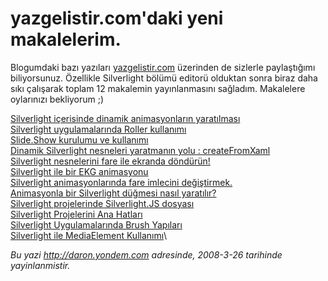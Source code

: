 # yazgelistir.com'daki yeni makalelerim.
Blogumdaki bazı yazıları
[yazgelistir.com](http://www.yazgelistir.com/Hakkinda/YazarDetay.aspx?UyeId=1000073305)
üzerinden de sizlerle paylaştığımı biliyorsunuz. Özellikle Silverlight
bölümü editorü olduktan sonra biraz daha sıkı çalışarak toplam 12
makalemin yayınlanmasını sağladım. Makalelere oylarınızı bekliyorum ;)

[Silverlight içerisinde dinamik animasyonların
yaratılması](http://www.yazgelistir.com/Makaleler/1000001742.ygpx)\
 [Silverlight uygulamalarında Roller
kullanımı](http://www.yazgelistir.com/Makaleler/1000001741.ygpx)\
 [Slide.Show kurulumu ve
kullanımı](http://www.yazgelistir.com/Makaleler/1000001740.ygpx)\
 [Dinamik Silverlight nesneleri yaratmanın yolu :
createFromXaml](http://www.yazgelistir.com/Makaleler/1000001739.ygpx)\
 [Silverlight nesnelerini fare ile ekranda
döndürün!](http://www.yazgelistir.com/Makaleler/1000001738.ygpx)\
 [Silverlight ile bir EKG
animasyonu](http://www.yazgelistir.com/Makaleler/1000001737.ygpx)\
 [Silverlight animasyonlarında fare imlecini
değiştirmek.](http://www.yazgelistir.com/Makaleler/1000001736.ygpx)\
 [Animasyonla bir Silverlight düğmesi nasıl
yaratılır?](http://www.yazgelistir.com/Makaleler/1000001735.ygpx)\
 [Silverlight projelerinde Silverlight.JS
dosyası](http://www.yazgelistir.com/Makaleler/1000001734.ygpx)\
 [Silverlight Projelerini Ana
Hatları](http://www.yazgelistir.com/Makaleler/1000001733.ygpx)\
 [Silverlight Uygulamalarında Brush
Yapıları](http://www.yazgelistir.com/Makaleler/1000001732.ygpx)\
 [Silverlight ile MediaElement
Kullanımı](http://www.yazgelistir.com/Makaleler/1000001731.ygpx)\



*Bu yazi http://daron.yondem.com adresinde, 2008-3-26 tarihinde yayinlanmistir.*
